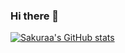 ### Hi there 👋

[![Sakuraa's GitHub stats](https://github-readme-stats.vercel.app/api?username=SakuraaDevelopment)](https://github.com/anuraghazra/github-readme-stats)
